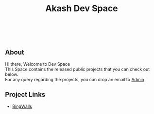 <p>
    <h1 align="center">
        Akash Dev Space
    </h1>
</p>

<br><br><br><br>

## About
Hi there, Welcome to Dev Space<br>
This Space contains the released public projects that you can check out below.<br>
For any query regarding the projects, you can drop an email to [Admin](mailto:akash@oyeakash.tech)


## Project Links

* <a href="/docs/bingwalls/home"><u>BingWalls</u></a>
